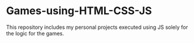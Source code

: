 # Games-using-HTML-CSS-JS
This repository includes my personal projects executed using JS solely for the logic for the games.
